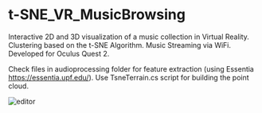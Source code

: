# t-SNE_VR_MusicBrowsing

Interactive 2D and 3D visualization of a music collection in Virtual Reality. Clustering based on the t-SNE Algorithm. Music Streaming via WiFi. Developed for Oculus Quest 2.

Check files in audioprocessing folder for feature extraction (using Essentia https://essentia.upf.edu/). Use TsneTerrain.cs script for building the point cloud.

![editor](https://user-images.githubusercontent.com/43093891/190410746-1c0a278f-1ee3-4936-8436-ce4608ccddec.png)

